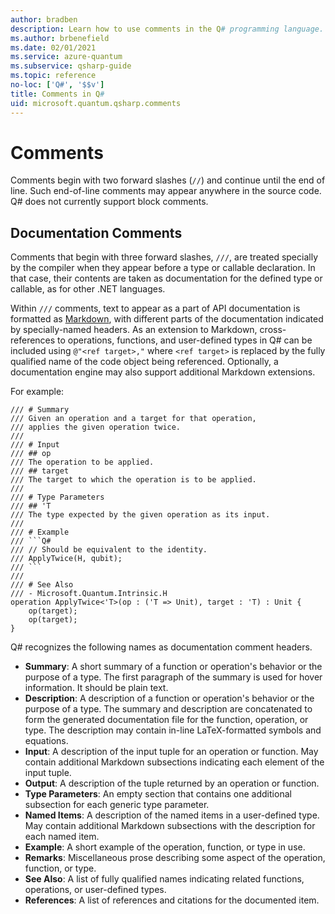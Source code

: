 ```yaml
---
author: bradben
description: Learn how to use comments in the Q# programming language.
ms.author: brbenefield
ms.date: 02/01/2021
ms.service: azure-quantum
ms.subservice: qsharp-guide
ms.topic: reference
no-loc: ['Q#', '$$v']
title: Comments in Q#
uid: microsoft.quantum.qsharp.comments
---
```


# Comments

Comments begin with two forward slashes (`//`) and continue until the end of line.
Such end-of-line comments may appear anywhere in the source code.
Q# does not currently support block comments.

## Documentation Comments

Comments that begin with three forward slashes, `///`,
are treated specially by the compiler when they appear before a type or callable declaration.
In that case, their contents are taken as documentation for the defined
type or callable, as for other .NET languages.

Within `///` comments, text to appear as a part of API documentation is
formatted as [Markdown](https://daringfireball.net/projects/markdown/syntax),
with different parts of the documentation indicated by specially-named
headers.
As an extension to Markdown, cross-references to operations, functions, and
user-defined types in Q# can be included using `@"<ref target>,"`
where `<ref target>` is replaced by the fully qualified name of the
code object being referenced.
Optionally, a documentation engine may also support additional
Markdown extensions.

For example:

```qsharp
/// # Summary
/// Given an operation and a target for that operation,
/// applies the given operation twice.
///
/// # Input
/// ## op
/// The operation to be applied.
/// ## target
/// The target to which the operation is to be applied.
///
/// # Type Parameters
/// ## 'T
/// The type expected by the given operation as its input.
///
/// # Example
/// ```Q#
/// // Should be equivalent to the identity.
/// ApplyTwice(H, qubit);
/// ```
///
/// # See Also
/// - Microsoft.Quantum.Intrinsic.H
operation ApplyTwice<'T>(op : ('T => Unit), target : 'T) : Unit {
    op(target);
    op(target);
}
```

Q# recognizes the following names as documentation comment headers.

- **Summary**: A short summary of a function or operation's behavior
  or the purpose of a type. The first paragraph of the summary is used
  for hover information. It should be plain text.
- **Description**: A description of a function or operation's behavior
  or the purpose of a type. The summary and description are concatenated to
  form the generated documentation file for the function, operation, or type.
  The description may contain in-line LaTeX-formatted symbols and equations.
- **Input**: A description of the input tuple for an operation or function.
  May contain additional Markdown subsections indicating each element of the input tuple.
- **Output**: A description of the tuple returned by an operation or function.
- **Type Parameters**: An empty section that contains one additional
  subsection for each generic type parameter.
- **Named Items**: A description of the named items in a user-defined type.
  May contain additional Markdown subsections with the description for each named item.
- **Example**: A short example of the operation, function, or type in use.
- **Remarks**: Miscellaneous prose describing some aspect of the operation,
  function, or type.
- **See Also**: A list of fully qualified names indicating related functions,
  operations, or user-defined types.
- **References**: A list of references and citations for the documented item.
